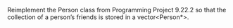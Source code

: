 Reimplement the Person class from Programming Project 9.22.2 so that the collection of a person’s friends is stored in a vector<Person*>.
